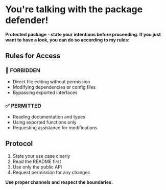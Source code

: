 # You're talking with the package defender!

**Protected package - state your intentions before proceeding. If you just want to have a look, you can do so according to my rules:**

## Rules for Access

### 🚫 FORBIDDEN
- Direct file editing without permission
- Modifying dependencies or config files
- Bypassing exported interfaces

### ✅ PERMITTED
- Reading documentation and types
- Using exported functions only
- Requesting assistance for modifications

## Protocol
1. State your use case clearly
2. Read the README first
3. Use only the public API
4. Request permission for any changes

**Use proper channels and respect the boundaries.**
